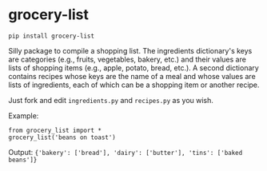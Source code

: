 # grocery-list

`pip install grocery-list`

Silly package to compile a shopping list. The ingredients dictionary's keys are categories (e.g., fruits, vegetables, bakery, etc.) and their values are lists of shopping items (e.g., apple, potato, bread, etc.). A second dictionary contains recipes whose keys are the name of a meal and whose values are lists of ingredients, each of which can be a shopping item or another recipe.

Just fork and edit `ingredients.py` and `recipes.py` as you wish.

Example:
```
from grocery_list import *
grocery_list('beans on toast')
```

Output: `{'bakery': ['bread'], 'dairy': ['butter'], 'tins': ['baked beans']}`
